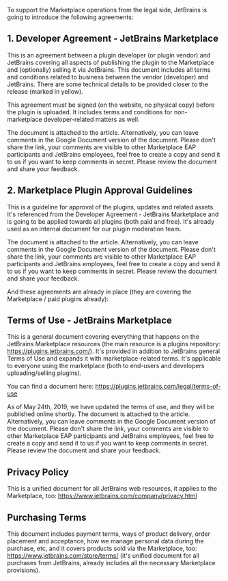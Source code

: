 [//]: # (title: Legal Agreements)

[//]: # (TODO ADD CORRECT DOCUMENTS AND LINKS)

To support the Marketplace operations from the legal side, JetBrains is going to introduce the following agreements:

## 1. Developer Agreement - JetBrains Marketplace

This is an agreement between a plugin developer (or plugin vendor) and JetBrains covering all aspects of publishing the plugin to the Marketplace and (optionally) selling it via JetBrains. This document includes all terms and conditions related to business between the vendor (developer) and JetBrains. There are some technical details to be provided closer to the release (marked in yellow).

This agreement must be signed (on the website, no physical copy) before the plugin is uploaded. It includes terms and conditions for non-marketplace developer-related matters as well.

The document is attached to the article. Alternatively, you can leave comments in the Google Document version of the document. Please don't share the link, your comments are visible to other Marketplace EAP participants and JetBrains employees, feel free to create a copy and send it to us if you want to keep comments in secret. Please review the document and share your feedback.

## 2. Marketplace Plugin Approval Guidelines

This is a guideline for approval of the plugins, updates and related assets. It's referenced from the Developer Agreement - JetBrains Marketplace and is going to be applied towards all plugins (both paid and free). It's already used as an internal document for our plugin moderation team.

The document is attached to the article. Alternatively, you can leave comments in the Google Document version of the document. Please don't share the link, your comments are visible to other Marketplace EAP participants and JetBrains employees, feel free to create a copy and send it to us if you want to keep comments in secret. Please review the document and share your feedback.
 
And these agreements are already in place (they are covering the Marketplace / paid plugins already):

## Terms of Use - JetBrains Marketplace

This is a general document covering everything that happens on the JetBrains Marketplace resources (the main resource is a plugins repository: https://plugins.jetbrains.com/). It's provided in addition to JetBrains general Terms of Use and expands it with marketplace-related terms. It's applicable to everyone using the marketplace (both to end-users and developers uploading/selling plugins).

You can find a document here: https://plugins.jetbrains.com/legal/terms-of-use

As of May 24th, 2019, we have updated the terms of use, and they will be published online shortly. The document is attached to the article. Alternatively, you can leave comments in the Google Document version of the document. Please don't share the link, your comments are visible to other Marketplace EAP participants and JetBrains employees, feel free to create a copy and send it to us if you want to keep comments in secret. Please review the document and share your feedback.

## Privacy Policy

This is a unified document for all JetBrains web resources, it applies to the Marketplace, too: https://www.jetbrains.com/company/privacy.html

## Purchasing Terms

This document includes payment terms, ways of product delivery, order placement and acceptance, how we manage personal data during the purchase, etc, and it covers products sold via the Marketplace, too: https://www.jetbrains.com/store/terms/ (it's unified document for all purchases from JetBrains, already includes all the necessary Marketplace provisions).